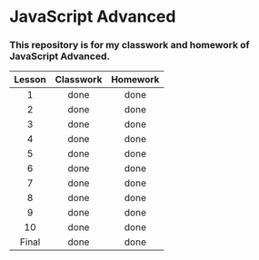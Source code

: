 # JavaScript Advanced

### This repository is for my classwork and homework of JavaScript Advanced.

|Lesson|Classwork|Homework|
| :---: | :---: | :---: |
|1|done|done|
|2|done|done|
|3|done|done|
|4|done|done|
|5|done|done|
|6|done|done|
|7|done|done|
|8|done|done|
|9|done|done|
|10|done|done|
|Final|done|done|
